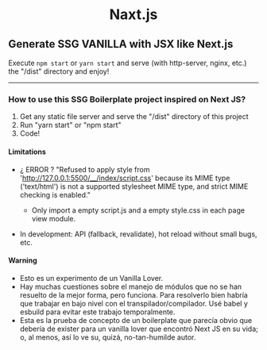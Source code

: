 # <p align="center">Naxt.js</p>

## Generate SSG VANILLA with JSX like Next.js

Execute `npm start` or `yarn start` and serve (with http-server, nginx, etc.) the "/dist" directory and enjoy!

---

### How to use this SSG Boilerplate project inspired on Next JS?

1) Get any static file server and serve the "/dist" directory of this project
2) Run "yarn start" or "npm start"
3) Code! 


#### Limitations
- ¿ ERROR ? "Refused to apply style from 'http://127.0.0.1:5500/__/index/script.css' because its MIME type ('text/html') is not a supported stylesheet MIME type, and strict MIME checking is enabled."
    - Only import a empty script.js and a empty style.css in each page view module.

- In development: API (fallback, revalidate), hot reload without small bugs, etc.


#### Warning
- Esto es un experimento de un Vanilla Lover.
- Hay muchas cuestiones sobre el manejo de módulos que no se han resuelto de la mejor forma, pero funciona. Para resolverlo bien habría que trabajar en bajo nivel con el transpilador/compilador. Usé babel y esbuild para evitar este trabajo temporalmente.
- Esta es la prueba de concepto de un boilerplate que parecía obvio que debería de exister para un vanilla lover que encontró Next JS en su vida; o, al menos, así lo ve su, quizá, no-tan-humilde autor. 
